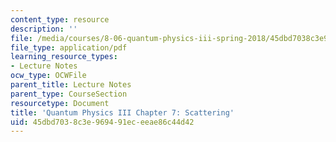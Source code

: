 ```yaml
---
content_type: resource
description: ''
file: /media/courses/8-06-quantum-physics-iii-spring-2018/45dbd7038c3e969491eceeae86c44d42_MIT8_06S18ch7.pdf
file_type: application/pdf
learning_resource_types:
- Lecture Notes
ocw_type: OCWFile
parent_title: Lecture Notes
parent_type: CourseSection
resourcetype: Document
title: 'Quantum Physics III Chapter 7: Scattering'
uid: 45dbd703-8c3e-9694-91ec-eeae86c44d42
---
```

